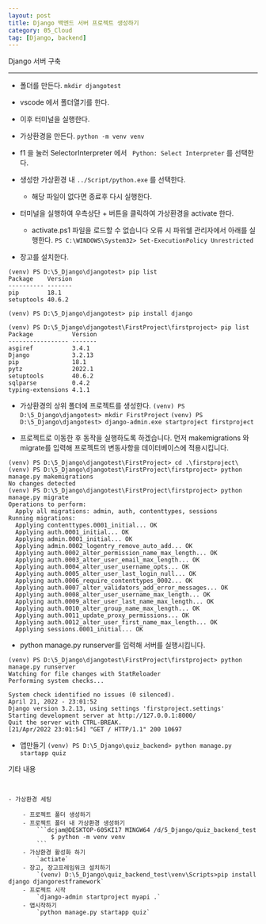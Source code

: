 ```yaml
---
layout: post
title: Django 백엔드 서버 프로젝트 생성하기
category: 05_Cloud
tag: [Django, backend]
---
```



Django 서버 구축

---

- 폴더를 만든다. 
`mkdir djangotest`

- vscode 에서 폴더열기를 한다.
- 이후 터미널을 실행한다.
- 가상환경을 만든다.
`python -m venv venv`
- f1 을 눌러 SelectorInterpreter 에서 ` Python: Select Interpreter` 를 선택한다.
- 생성한 가상환경 내 `../Script/python.exe` 를 선택한다.
	- 해당 파일이 없다면 종료후 다시 실행한다.
- 터미널을 실행하여 우측상단 + 버튼을 클릭하여 가상환경을 activate 한다.
	- activate.ps1 파일을 로드할 수 없습니다 오류 시 파워쉘 관리자에서 아래를 실행한다.
		`PS C:\WINDOWS\System32> Set-ExecutionPolicy Unrestricted`


- 장고를 설치한다.

```
(venv) PS D:\5_Django\djangotest> pip list     
Package    Version
---------- -------
pip        18.1
setuptools 40.6.2
```

```
(venv) PS D:\5_Django\djangotest> pip install django
```

```
(venv) PS D:\5_Django\djangotest\FirstProject\firstproject> pip list
Package           Version
----------------- -------
asgiref           3.4.1
Django            3.2.13
pip               18.1
pytz              2022.1
setuptools        40.6.2
sqlparse          0.4.2
typing-extensions 4.1.1
```

- 가상환경의 상위 폴더에 프로젝트를 생성한다.
`(venv) PS D:\5_Django\djangotest> mkdir FirstProject`
`(venv) PS D:\5_Django\djangotest> django-admin.exe startproject firstproject`


- 프로젝트로 이동한 후 동작을 실행하도록 하겠습니다. 먼저 makemigrations 와 migrate를 입력해 프로젝트의 변동사항을 데이터베이스에 적용시킵니다.

```
(venv) PS D:\5_Django\djangotest\FirstProject> cd .\firstproject\        
(venv) PS D:\5_Django\djangotest\FirstProject\firstproject> python manage.py makemigrations
No changes detected
(venv) PS D:\5_Django\djangotest\FirstProject\firstproject> python manage.py migrate
Operations to perform:
  Apply all migrations: admin, auth, contenttypes, sessions
Running migrations:
  Applying contenttypes.0001_initial... OK
  Applying auth.0001_initial... OK
  Applying admin.0001_initial... OK
  Applying admin.0002_logentry_remove_auto_add... OK
  Applying auth.0002_alter_permission_name_max_length... OK
  Applying auth.0003_alter_user_email_max_length... OK
  Applying auth.0004_alter_user_username_opts... OK
  Applying auth.0005_alter_user_last_login_null... OK
  Applying auth.0006_require_contenttypes_0002... OK
  Applying auth.0007_alter_validators_add_error_messages... OK
  Applying auth.0008_alter_user_username_max_length... OK
  Applying auth.0009_alter_user_last_name_max_length... OK
  Applying auth.0010_alter_group_name_max_length... OK
  Applying auth.0011_update_proxy_permissions... OK
  Applying auth.0012_alter_user_first_name_max_length... OK
  Applying sessions.0001_initial... OK
```


- python manage.py runserver를 입력해 서버를 실행시킵니다.

```
(venv) PS D:\5_Django\djangotest\FirstProject\firstproject> python manage.py runserver
Watching for file changes with StatReloader
Performing system checks...

System check identified no issues (0 silenced).
April 21, 2022 - 23:01:52
Django version 3.2.13, using settings 'firstproject.settings'
Starting development server at http://127.0.0.1:8000/
Quit the server with CTRL-BREAK.
[21/Apr/2022 23:01:54] "GET / HTTP/1.1" 200 10697
```


- 앱만들기 
`(venv) PS D:\5_Django\quiz_backend> python manage.py startapp quiz`



기타 내용

```


- 가상환경 세팅

	- 프로젝트 폴더 생성하기
	- 프로젝트 폴더 내 가상환경 생성하기
		```dcjam@DESKTOP-605KI17 MINGW64 /d/5_Django/quiz_backend_test
			$ python -m venv venv
		```
	- 가상환경 활성화 하기
		`actiate`
	- 장고, 장고프레임워크 설치하기
		`(venv) D:\5_Django\quiz_backend_test\venv\Scripts>pip install django djangorestframework`
	- 프로젝트 시작
		`django-admin startproject myapi .`
	- 앱시작하기
		`python manage.py startapp quiz`

```
